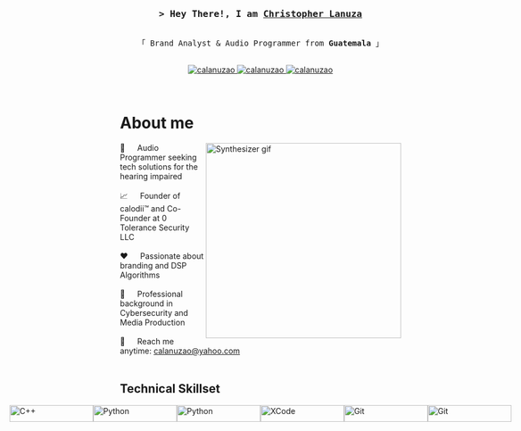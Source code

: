 <!-- <h2 align="center">
  Christopher Lanuza
  <img src="https://media.giphy.com/media/hvRJCLFzcasrR4ia7z/giphy.gif" width="28">
</h2> -->

<!-- <p align="center">
  <a href="https://github.com/calanuzao"><img src="https://readme-typing-svg.herokuapp.com/?lines=Self%20Taught%20Programmer;Front%20End%20Developer;1.5%2B%20years%20of%20coding%20experience;Always%20learning%20new%20things&center=true&width=380&height=45"></a>
</p> -->

<!-- Intro  -->
<h3 align="center">
        <samp>&gt; Hey There!, I am
                <b><a target="_blank" href="https://chrislanuza.myportfolio.com">Christopher Lanuza</a></b>
        </samp>
</h3>


<p align="center"> 
  <samp>
    <br>
    「 Brand Analyst & Audio Programmer from <b>Guatemala</b> 」
    <br>
    <br>
  </samp>
</p>

<p align="center">
 <a href="https://chrislanuza.myportfolio.com" target="blank"> 
  <img src="https://img.shields.io/badge/Website-DC143C?style=for-the-badge&logo=medium&logoColor=white" alt="calanuzao" />
 </a>
 <a href="https://www.linkedin.com/in/christopherlanuza/" target="_blank">
  <img src="https://img.shields.io/badge/LinkedIn-0077B5?style=for-the-badge&logo=linkedin&logoColor=white" alt="calanuzao"/>
 </a>
 <a href="https://www.instagram.com/calodii/" target="_blank">
  <img src="https://img.shields.io/badge/Instagram-fe4164?style=for-the-badge&logo=instagram&logoColor=white" alt="calanuzao" />
 </a> 
</p>
<br />

<!-- About Section -->
 # About me
 
<p>
<img align="right" width="350" src="https://media3.giphy.com/media/Q5M7gBKo3SCUjz9FWl/giphy.gif?cid=6c09b952m61j1whv8xob0x969xb66p308d3iyi347yq0m8a4&ep=v1_internal_gif_by_id&rid=giphy.gif&ct=g" alt="Synthesizer gif">
  
 🐝 &emsp; Audio Programmer seeking tech solutions for the hearing impaired <br/><br/>
 📈 &emsp; Founder of calodii™ and Co-Founder  at 0 Tolerance Security LLC <br/><br/>
 ❤️ &emsp; Passionate about branding and DSP Algorithms <br/><br/>
 🧠 &emsp; Professional background in Cybersecurity and Media Production <br/><br/>
 📧 &emsp; Reach me anytime: calanuzao@yahoo.com <br/><br/>

</p>

## Technical Skillset

<div style="display: flex; justify-content: center; align-items: center; width: 100%;">
    <img src="https://img.shields.io/badge/-C++-blue?logo=cplusplus" alt="C++" width="150" height="30">
    <img src="https://img.shields.io/badge/python-3670A0?style=for-the-badge&logo=python&logoColor=ffdd54" alt="Python" width="150" height="30">
    <img src="https://shields.io/badge/MySQL-lightgrey?logo=mysql&style=plastic&logoColor=white&labelColor=blue" alt="Python" width="150" height="30">
    <img src="https://img.shields.io/badge/-XCode-black?style=flat&logo=xcode" alt="XCode" width="150" height="30">
    <img src="https://img.shields.io/badge/Git-F05032?style=for-the-badge&logo=git&logoColor=white" alt="Git" width="150" height="30">
    <img src="https://img.shields.io/badge/Neovim-57A143?logo=neovim&logoColor=white&style=for-the-badge" alt="Git" width="150" height="30">
</div>

